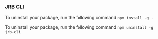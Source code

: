 ### JRB CLI


To uninstall your package, run the following command
`
  npm install -g .
`

To uninstall your package, run the following command
`
  npm uninstall -g jrb-cli
`
